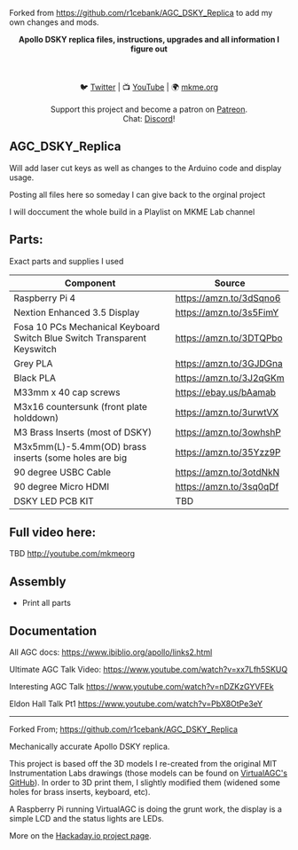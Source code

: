 Forked from https://github.com/r1cebank/AGC_DSKY_Replica to add my own changes and mods.

<p align="center">
<b>Apollo DSKY replica files, instructions, upgrades and all information I figure out  </b><br>
<br><br>
<br>🐦 <a href="https://twitter.com/mkmeorg">Twitter</a>
| 📺 <a href="https://www.youtube.com/mkmeorg">YouTube</a>
| 🌍 <a href="http://www.mkme.org">mkme.org</a><br>
<br>
Support this project and become a patron on <a href="https://www.patreon.com/EricWilliam">Patreon</a>.<br>
Chat: <a href="https://discord.gg/j9S4Fgv">Discord</a></b>!
</p>

## AGC_DSKY_Replica

Will add laser cut keys as well as changes to the Arduino code and display usage.  
 
Posting all files here so someday I can give back to the orginal project

I will doccument the whole build in a Playlist on MKME Lab channel 
 
## Parts:

Exact parts and supplies I used

|     Component    | Source  |
| ---------- |----------------|
| Raspberry Pi 4  | https://amzn.to/3dSqno6
| Nextion Enhanced 3.5 Display | https://amzn.to/3s5FimY
| Fosa 10 PCs Mechanical Keyboard Switch Blue Switch Transparent Keyswitch  | https://amzn.to/3DTQPbo
| Grey PLA  | https://amzn.to/3GJDGna
| Black PLA | https://amzn.to/3J2qGKm
| M33mm x 40 cap screws | https://ebay.us/bAamab
| M3x16 countersunk (front plate holddown) | https://amzn.to/3urwtVX
| M3 Brass Inserts (most of DSKY) | https://amzn.to/3owhshP
|M3x5mm(L)-5.4mm(OD) brass inserts (some holes are big| https://amzn.to/35Yzz9P
| 90 degree USBC Cable | https://amzn.to/3otdNkN
| 90 degree Micro HDMI | https://amzn.to/3sq0qDf
| DSKY LED PCB KIT | TBD 



## Full video here:

TBD http://youtube.com/mkmeorg

## Assembly

- Print all parts 


## Documentation

All AGC docs: https://www.ibiblio.org/apollo/links2.html

Ultimate AGC Talk Video: https://www.youtube.com/watch?v=xx7Lfh5SKUQ

Interesting AGC Talk https://www.youtube.com/watch?v=nDZKzGYVFEk 

Eldon Hall Talk Pt1 https://www.youtube.com/watch?v=PbX8OtPe3eY 



------------------------------------------------------------------------------------------------


Forked From; https://github.com/r1cebank/AGC_DSKY_Replica

Mechanically accurate Apollo DSKY replica.

This project is based off the 3D models I re-created from the original MIT Instrumentation Labs drawings (those models can be found on [VirtualAGC's GitHub](https://github.com/virtualagc/virtualagc/tree/mechanical/3D-models)). 
In order to 3D print them, I slightly modified them (widened some holes for brass inserts, keyboard, etc).

A Raspberry Pi running VirtualAGC is doing the grunt work, the display is a simple LCD and the status lights are LEDs. 


More on the [Hackaday.io project page](https://hackaday.io/project/174524).

